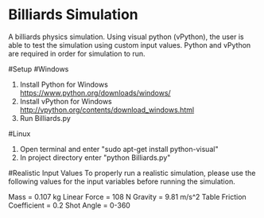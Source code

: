 # Billiards Simulation
A billiards physics simulation. Using visual python (vPython), the user is able to test the simulation using custom input values. Python and vPython are required in order for simulation to run.

#Setup
#Windows
1. Install Python for Windows
https://www.python.org/downloads/windows/
2. Install vPython for Windows
http://vpython.org/contents/download_windows.html
3. Run Billiards.py

#Linux
1. Open terminal and enter "sudo apt-get install python-visual"
2. In project directory enter "python Billiards.py"

#Realistic Input Values
To properly run a realistic simulation, please use the following values for the input variables before running the simulation.

Mass = 0.107 kg
Linear Force = 108 N
Gravity = 9.81 m/s^2
Table Friction Coefficient = 0.2
Shot Angle = 0-360